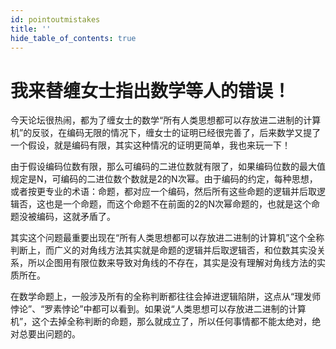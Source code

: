 ```yaml
---
id: pointoutmistakes
title: ''
hide_table_of_contents: true
---
```


# 我来替缠女士指出数学等人的错误！

今天论坛很热闹，都为了缠女士的数学“所有人类思想都可以存放进二进制的计算机”的反驳，在编码无限的情况下，缠女士的证明已经很完善了，后来数学又提了一个假设，就是编码有限，其实这种情况的证明更简单，我也来玩一下！

由于假设编码位数有限，那么可编码的二进位数就有限了，如果编码位数的最大值规定是N，可编码的二进位数个数就是2的N次幂。由于编码的约定，每种思想，或者按更专业的术语：命题，都对应一个编码，然后所有这些命题的逻辑并后取逻辑否，这也是一个命题，而这个命题不在前面的2的N次幂命题的，也就是这个命题没被编码，这就矛盾了。

其实这个问题最重要出现在“所有人类思想都可以存放进二进制的计算机”这个全称判断上，而广义的对角线方法其实就是命题的逻辑并后取逻辑否，和位数其实没关系，所以企图用有限位数来导致对角线的不存在，其实是没有理解对角线方法的实质所在。

在数学命题上，一般涉及所有的全称判断都往往会掉进逻辑陷阱，这点从“理发师悖论”、“罗素悖论”中都可以看到。如果说“人类思想可以存放进二进制的计算机”，这个去掉全称判断的命题，那么就成立了，所以任何事情都不能太绝对，绝对总要出问题的。